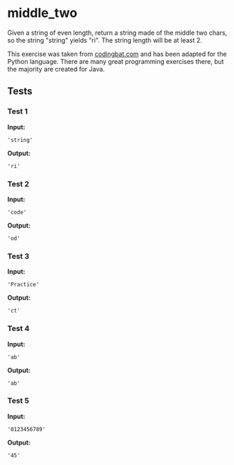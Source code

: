 # middle_two




Given a string of even length, return a string made of the middle two chars, so the string "string" yields "ri". The string length will be at least 2.

This exercise was taken from [codingbat.com](https://codingbat.com/prob/p137729) and has been adapted for the Python language. There are many great programming exercises there, but the majority are created for Java.






## Tests
### Test 1
**Input:**
```
'string'
```
**Output:**
```
'ri'
```
### Test 2
**Input:**
```
'code'
```
**Output:**
```
'od'
```
### Test 3
**Input:**
```
'Practice'
```
**Output:**
```
'ct'
```
### Test 4
**Input:**
```
'ab'
```
**Output:**
```
'ab'
```
### Test 5
**Input:**
```
'0123456789'
```
**Output:**
```
'45'
```

